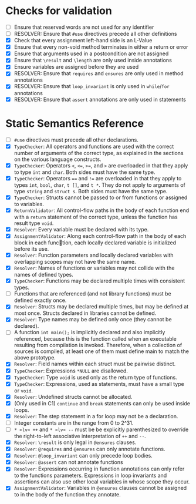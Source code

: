 # Checks for validation

* [ ] Ensure that reserved words are not used for any identifier
* [ ] RESOLVER: Ensure that `#use` directives precede all other definitions
* [X] Check that every assignment left-hand side is an L-Value
* [X] Ensure that every non-void method terminates in either a return or error
* [X] Ensure that arguments used in a postcondition are not assigned
* [X] Ensure that `\result` and `\length` are only used inside annotations
* [X] Ensure variables are assigned before they are used
* [X] RESOLVER: Ensure that `requires` and `ensures` are only used in method annotations
* [X] RESOLVER: Ensure that `loop_invariant` is only used in `while`/`for` annotations
* [X] RESOLVER: Ensure that `assert` annotations are only used in statements

# Static Semantics Reference

* [ ] `#use` directives must precede all other declarations.
* [X] `TypeChecker`: All operators and functions are used with the correct number of arguments of the correct type, as explained in the sections on the various language constructs.
* [X] `TypeChecker`: Operators `<`, `<=`, `>=`, and `>` are overloaded in that they apply to type `int` and `char`. Both sides must have the same type.
* [X] `TypeChecker`: Operators `==` and `!=` are overloaded in that they apply to types `int`, `bool`, `char`, `t []`, and `t *`. They do not apply to arguments of type `string` and `struct s`. Both sides must have the same type.
* [X] `TypeChecker`: Structs cannot be passed to or from functions or assigned to variables.
* [X] `ReturnValidator`: All control-flow paths in the body of each function end with a `return` statement of the correct type, unless the function has result type `void`.
* [X] `Resolver`: Every variable must be declared with its type.
* [X] `AssignmentValidator`: Along each control-flow path in the body of each block in each function, each locally declared variable is initialized before its use.
* [X] `Resolver`: Function parameters and locally declared variables with overlapping scopes may not have the same name.
* [X] `Resolver`: Names of functions or variables may not collide with the names of defined types.
* [X] `TypeChecker`: Functions may be declared multiple times with consistent types.
* [ ] Functions that are referenced (and not library functions) must be defined exactly once.
* [X] `Resolver`: Structs may be declared multiple times, but may be defined at most once. Structs declared in libraries cannot be defined.
* [X] `Resolver`: Type names may be defined only once (they cannot be declared).
* [ ] A function `int main();` is implicitly declared and also implicitly referenced, because this is the function called when an executable resulting from compilation is invoked. Therefore, when a collection of sources is compiled, at least one of them must define main to match the above prototype.
* [X] `Resolver`: Field names within each struct must be pairwise distinct.
* [X] `TypeChecker`: Expressions `*NULL` are disallowed.
* [X] `TypeChecker`: Type `void` is used only as the return type of functions.
* [X] `TypeChecker`: Expressions, used as statements, must have a small type or `void`.
* [X] `Resolver`: Undefined structs cannot be allocated.
* [X] (Only used in C1) `continue` and `break` statements can only be used inside loops.
* [X] `Resolver`: The step statement in a for loop may not be a declaration.
* [ ] Integer constants are in the range from 0 to 2^31.
* [ ] `* <lv> ++` and `* <lv> --` must be be explicitly parenthesized to override the right-to-left associative interpretation of `++` and `--`.
* [X] `Resolver`: `\result` is only legal in `@ensures` clauses.
* [X] `Resolver`: `@requires` and `@ensures` can only annotate functions.
* [X] `Resolver`: `@loop_invariant` can only precede loop bodies.
* [X] `Resolver`: `@assert` can not annotate functions
* [X] `Resolver`: Expressions occurring in function annotations can only refer to the functions parameters. Expressions in loop invariants and assertions can also use other local variables in whose scope they occur.
* [X] `AssignmentValidator`: Variables in `@ensures` clauses cannot be assigned to in the body of the function they annotate.
